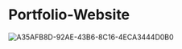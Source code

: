 # Portfolio-Website
![A35AFB8D-92AE-43B6-8C16-4ECA3444D0B0](https://github.com/kartik1703/Portfolio-Website/assets/143433966/115d7598-c41a-4206-90dd-96cf9e034d14)
